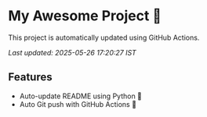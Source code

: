 # My Awesome Project 🚀

This project is automatically updated using GitHub Actions.

_Last updated: 2025-05-26 17:20:27 IST_

## Features
- Auto-update README using Python 🐍
- Auto Git push with GitHub Actions 🤖
